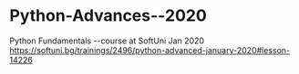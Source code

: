 # Python-Advances--2020
Python Fundamentals --course at SoftUni Jan 2020 https://softuni.bg/trainings/2496/python-advanced-january-2020#lesson-14226
